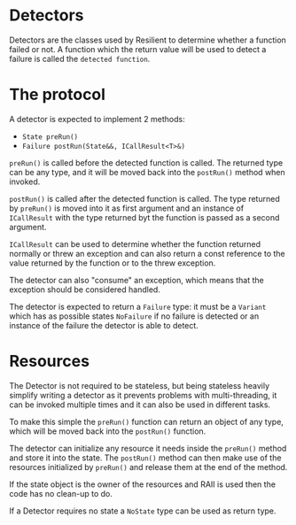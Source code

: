 # Detectors

Detectors are the classes used by Resilient to determine whether a function failed or not.
A function which the return value will be used to detect a failure is called the `detected function`.

# The protocol

A detector is expected to implement 2 methods:
- `State preRun()`
- `Failure postRun(State&&, ICallResult<T>&)`

`preRun()` is called before the detected function is called.
The returned type can be any type, and it will be moved back into the `postRun()` method when invoked.

`postRun()` is called after the detected function is called.
The type returned by `preRun()` is moved into it as first argument and an instance of `ICallResult` with the type returned byt the function is passed as a second argument.

`ICallResult` can be used to determine whether the function returned normally or threw an exception and can also return a const reference to the value returned by the function or to the threw exception.

The detector can also "consume" an exception, which means that the exception should be considered handled.

The detector is expected to return a `Failure` type: it must be a `Variant` which has as possible states `NoFailure` if no failure is detected or an instance of the failure the detector is able to detect.


# Resources

The Detector is not required to be stateless, but being stateless heavily simplify writing a detector as it prevents problems with multi-threading, it can be invoked multiple times and it can also be used in different tasks.

To make this simple the `preRun()` function can return an object of any type, which will be moved back into the `postRun()` function.

The detector can initialize any resource it needs inside the `preRun()` method and store it into the state.
The `postRun()` method can then make use of the resources initialized by `preRun()` and release them at the end of the method.

If the state object is the owner of the resources and RAII is used then the code has no clean-up to do.

If a Detector requires no state a `NoState` type can be used as return type.